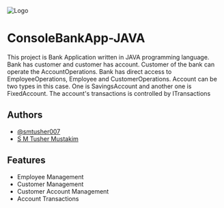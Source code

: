 
![Logo](https://cdn.codegym.cc/images/article/ddb7fe1b-d163-4e5a-8ca8-415c56dbca59/800.jpeg)


# ConsoleBankApp-JAVA

This project is Bank Application written in JAVA programming language.
Bank has customer and customer has account. Customer of the bank can operate the AccountOperations.
Bank has direct access to EmployeeOperations, Employee and CustomerOperations. Account can be two types in this case.
One is SavingsAccount and another one is FixedAccount. The account's transactions is controlled by ITransactions 


## Authors

- [@smtusher007](https://github.com/smtusher007)
- [S M Tusher Mustakim](https://www.linkedin.com/in/s-m-tusher-mustakim-20522718b/)


## Features

- Employee Management
- Customer Management
- Customer Account Management
- Account Transactions

